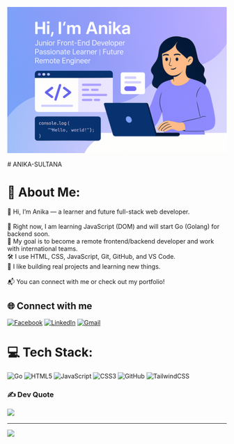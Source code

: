 <p align="center">
  <img src="https://github.com/Anika1111122222/Anika1111122222/blob/c41d630b99c1d6ed23141b22f155805b7ed98cff/banner.png?raw=true" alt="Anika's GitHub Banner" />
</p>
# ANIKA-SULTANA

# 💫 About Me:
👋 Hi, I’m Anika — a learner and future full-stack web developer.<br><br>🔭 Right now, I am learning JavaScript (DOM) and will start Go (Golang) for backend soon.  <br>🎯 My goal is to become a remote frontend/backend developer and work with international teams.  <br>🛠️ I use HTML, CSS, JavaScript, Git, GitHub, and VS Code.  <br>🌱 I like building real projects and learning new things.<br><br>📬 You can connect with me or check out my portfolio!<br>


## 🌐 Connect with me

[![Facebook](https://img.shields.io/badge/Facebook-1877F2?style=for-the-badge&logo=facebook&logoColor=white)](https://www.facebook.com/anika.sultana.421633)
[![LinkedIn](https://img.shields.io/badge/LinkedIn-0A66C2?style=for-the-badge&logo=linkedin&logoColor=white)](https://www.linkedin.com/in/anika-sultana-39690b365/)
[![Gmail](https://img.shields.io/badge/Gmail-D14836?style=for-the-badge&logo=gmail&logoColor=white)](mailto:sultanaanika437@gmail.com)


# 💻 Tech Stack:
![Go](https://img.shields.io/badge/go-%2300ADD8.svg?style=for-the-badge&logo=go&logoColor=white)
![HTML5](https://img.shields.io/badge/html5-%23E34F26.svg?style=for-the-badge&logo=html5&logoColor=white)
![JavaScript](https://img.shields.io/badge/javascript-%23323330.svg?style=for-the-badge&logo=javascript&logoColor=%23F7DF1E)
![CSS3](https://img.shields.io/badge/css3-%231572B6.svg?style=for-the-badge&logo=css3&logoColor=white)
![GitHub](https://img.shields.io/badge/github-%23121011.svg?style=for-the-badge&logo=github&logoColor=white)
![TailwindCSS](https://img.shields.io/badge/tailwindcss-%2338B2AC.svg?style=for-the-badge&logo=tailwind-css&logoColor=white)

### ✍️ Dev Quote
![](https://quotes-github-readme.vercel.app/api?type=horizontal&theme=radical)

---
[![](https://visitcount.itsvg.in/api?id=Anika1111122222&icon=0&color=0)](https://visitcount.itsvg.in)
